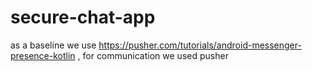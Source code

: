 # secure-chat-app

as a baseline we use https://pusher.com/tutorials/android-messenger-presence-kotlin , for communication we used pusher
